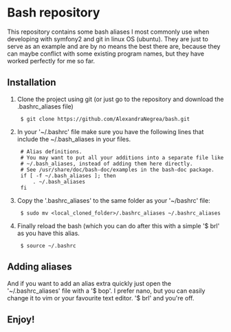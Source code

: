 Bash repository
===============

This repository contains some bash aliases I most commonly use when developing 
with symfony2 and git in linux OS (ubuntu). They are just to serve as an example 
and are by no means the best there are, because they can maybe conflict with some 
existing program names, but they have worked perfectly for me so far.

Installation
------------

1. Clone the project using git (or just go to the repository and download the .bashrc_aliases file)

        $ git clone https://github.com/AlexandraNegrea/bash.git

2. In your '~/.bashrc' file make sure you have the following lines that include the
~/.bash_aliases  in your files.


        # Alias definitions.
        # You may want to put all your additions into a separate file like
        # ~/.bash_aliases, instead of adding them here directly.
        # See /usr/share/doc/bash-doc/examples in the bash-doc package.
        if [ -f ~/.bash_aliases ]; then
            . ~/.bash_aliases
        fi

3. Copy the '.bashrc_aliases' to the same folder as your '~/bashrc' file:

        $ sudo mv <local_cloned_folder>/.bashrc_aliases ~/.bashrc_aliases

4. Finally reload the bash (which you can do after this with a simple '$ brl' as 
you have this alias.

        $ source ~/.bashrc

Adding aliases
--------------

And if you want to add an alias extra quickly just open the '~/.bashrc_aliases' file 
with a '$ bop'. I prefer nano, but you can easily change it to vim or your favourite 
text editor. '$ brl' and you're off. 

Enjoy!
-----